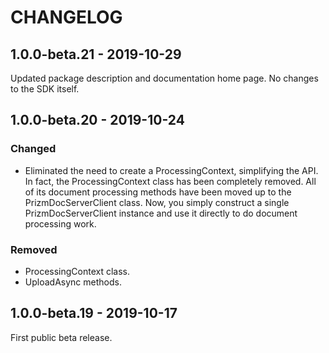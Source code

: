 # CHANGELOG

## 1.0.0-beta.21 - 2019-10-29

Updated package description and documentation home page. No changes to the SDK
itself.

## 1.0.0-beta.20 - 2019-10-24

### Changed

- Eliminated the need to create a ProcessingContext, simplifying the API. In
  fact, the ProcessingContext class has been completely removed. All of its
  document processing methods have been moved up to the PrizmDocServerClient
  class. Now, you simply construct a single PrizmDocServerClient instance and
  use it directly to do document processing work.

### Removed

- ProcessingContext class.
- UploadAsync methods.

## 1.0.0-beta.19 - 2019-10-17

First public beta release.
